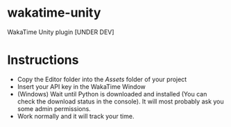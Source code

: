 # wakatime-unity
WakaTime Unity plugin [UNDER DEV]

# Instructions

- Copy the Editor folder into the *Assets* folder of your project
- Insert your API key in the WakaTime Window
- (Windows) Wait until Python is downloaded and installed (You can check the download status in the console). It will most probably ask you some admin permissions.
- Work normally and it will track your time.